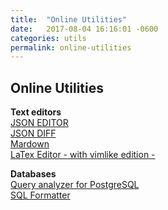 ```yaml
---
title:  "Online Utilities"
date:   2017-08-04 16:16:01 -0600
categories: utils
permalink: online-utilities
---
```


Online Utilities
----------------

**Text editors**  
[JSON EDITOR](http://www.jsoneditoronline.org/)  
[JSON DIFF](http://prettydiff.com/)  
[Mardown](https://stackedit.io)  
[LaTex Editor - with vimlike edition -](https://latexbase.com/)


**Databases**  
[Query analyzer for PostgreSQL](https://explain.depesz.com/)  
[SQL Formatter](http://www.dpriver.com/pp/sqlformat.htm)  
